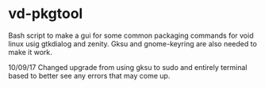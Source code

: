 # vd-pkgtool
Bash script to make a gui for some common packaging commands for void linux usig gtkdialog and zenity.  Gksu and gnome-keyring are also needed to make it work.

10/09/17 Changed upgrade from using gksu to sudo and entirely terminal based to better see any errors that may come up.
